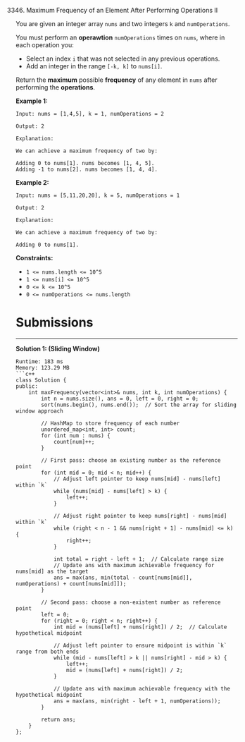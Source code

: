 3346. Maximum Frequency of an Element After Performing Operations II

You are given an integer array `nums` and two integers `k` and `numOperations`.

You must perform an **operawtion** `numOperations` times on `nums`, where in each operation you:

* Select an index `i` that was not selected in any previous operations.
* Add an integer in the range `[-k, k]` to `nums[i]`.

Return the **maximum** possible **frequency** of any element in `nums` after performing the **operations**.

 

**Example 1:**
```
Input: nums = [1,4,5], k = 1, numOperations = 2

Output: 2

Explanation:

We can achieve a maximum frequency of two by:

Adding 0 to nums[1]. nums becomes [1, 4, 5].
Adding -1 to nums[2]. nums becomes [1, 4, 4].
```

**Example 2:**
```
Input: nums = [5,11,20,20], k = 5, numOperations = 1

Output: 2

Explanation:

We can achieve a maximum frequency of two by:

Adding 0 to nums[1].
```

**Constraints:**

* `1 <= nums.length <= 10^5`
* `1 <= nums[i] <= 10^5`
* `0 <= k <= 10^5`
* `0 <= numOperations <= nums.length`

# Submissions
---
**Solution 1: (Sliding Window)**
```
Runtime: 183 ms
Memory: 123.29 MB
```c++
class Solution {
public:
    int maxFrequency(vector<int>& nums, int k, int numOperations) {
        int n = nums.size(), ans = 0, left = 0, right = 0;
        sort(nums.begin(), nums.end());  // Sort the array for sliding window approach

        // HashMap to store frequency of each number
        unordered_map<int, int> count;
        for (int num : nums) {
            count[num]++;
        }

        // First pass: choose an existing number as the reference point
        for (int mid = 0; mid < n; mid++) {
            // Adjust left pointer to keep nums[mid] - nums[left] within `k`
            while (nums[mid] - nums[left] > k) {
                left++;
            }

            // Adjust right pointer to keep nums[right] - nums[mid] within `k`
            while (right < n - 1 && nums[right + 1] - nums[mid] <= k) {
                right++;
            }

            int total = right - left + 1;  // Calculate range size
            // Update ans with maximum achievable frequency for nums[mid] as the target
            ans = max(ans, min(total - count[nums[mid]], numOperations) + count[nums[mid]]);
        }

        // Second pass: choose a non-existent number as reference point
        left = 0;
        for (right = 0; right < n; right++) {
            int mid = (nums[left] + nums[right]) / 2;  // Calculate hypothetical midpoint

            // Adjust left pointer to ensure midpoint is within `k` range from both ends
            while (mid - nums[left] > k || nums[right] - mid > k) {
                left++;
                mid = (nums[left] + nums[right]) / 2;
            }

            // Update ans with maximum achievable frequency with the hypothetical midpoint
            ans = max(ans, min(right - left + 1, numOperations));
        }

        return ans;
    }
};
```
